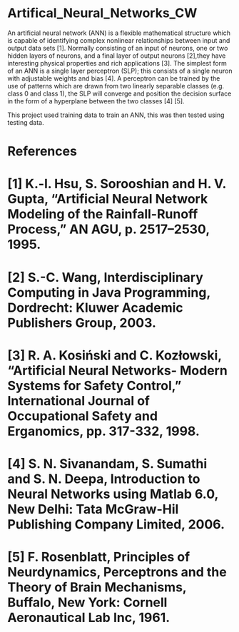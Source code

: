 # Artifical_Neural_Networks_CW

An artificial neural network (ANN) is a flexible mathematical structure which is capable of identifying complex nonlinear relationships between input and output data sets [1].
Normally consisting of an input of neurons, one or two hidden layers of neurons, and a final layer of output neurons [2],they have interesting physical properties and rich applications [3].
The simplest form of  an ANN is a single layer perceptron (SLP); this consists of a single neuron with adjustable weights and bias [4].
A perceptron can be trained by the use of patterns which are drawn from two linearly separable classes (e.g. class 0 and class 1), the SLP will converge and position the decision surface in the form of a hyperplane between the two classes [4] [5].

This project used training data to train an ANN, this was then tested using testing data. 

# References
# [1] K.-l. Hsu, S. Sorooshian and H. V. Gupta, “Artificial Neural Network Modeling of the Rainfall-Runoff Process,” AN AGU, p. 2517–2530, 1995. 
# [2] S.-C. Wang, Interdisciplinary Computing in Java Programming, Dordrecht: Kluwer Academic Publishers Group, 2003. 
# [3] R. A. Kosiński and C. Kozłowski, “Artificial Neural Networks- Modern Systems for Safety Control,” International Journal of Occupational Safety and Erganomics, pp. 317-332, 1998. 
# [4] S. N. Sivanandam, S. Sumathi and S. N. Deepa, Introduction to Neural Networks using Matlab 6.0, New Delhi: Tata McGraw-Hil Publishing Company Limited, 2006. 
# [5] F. Rosenblatt, Principles of Neurdynamics, Perceptrons and the Theory of Brain Mechanisms, Buffalo, New York: Cornell Aeronautical Lab Inc, 1961. 
